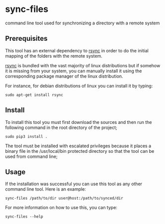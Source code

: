 # sync-files

command line tool used for synchronizing a directory with a remote system

## Prerequisites

This tool has an external dependency to [rsync](https://linux.die.net/man/1/rsync) in order to do the initial mapping of the folders with the remote system.

[rsync](https://linux.die.net/man/1/rsync) is bundled with the vast majority of linux distributions but if somehow it is missing from your system, you can manually install it using the corresponding package manager of the linux distribution.

For instance, for debian distributions of linux you can install it by typing:

```
sudo apt-get install rsync
```

## Install

To install this tool you must first download the sources and then run the following command in the root directory of the project;

```
sudo pip3 install .
```
The tool must be installed with escalated privileges because it places a binary file in the /usr/local/bin protected directory so that the tool can be used from command line;

## Usage

If the installation was successful you can use this tool as any other command line tool.
Here is an example:

```
sync-files /path/to/dir user@host:/path/to/synced/dir
```

For more information on how to use this, you can type:

```
sync-files --help
```